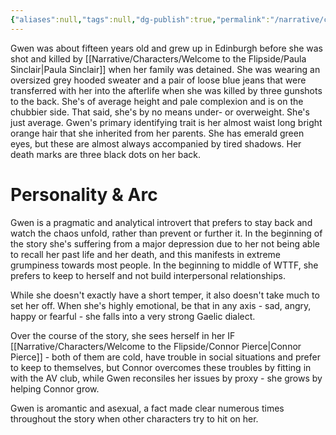 ```yaml
---
{"aliases":null,"tags":null,"dg-publish":true,"permalink":"/narrative/characters/welcome-to-the-flipside/gwen-ferguson/","dgPassFrontmatter":true}
---
```


Gwen was about fifteen years old and grew up in Edinburgh before she was shot and killed by [[Narrative/Characters/Welcome to the Flipside/Paula Sinclair\|Paula Sinclair]] when her family was detained. She was wearing an oversized grey hooded sweater and a pair of loose blue jeans that were transferred with her into the afterlife when she was killed by three gunshots to the back. She's of average height and pale complexion and is on the chubbier side. That said, she's by no means under- or overweight. She's just average. Gwen's primary identifying trait is her almost waist long bright orange hair that she inherited from her parents. She has emerald green eyes, but these are almost always accompanied by tired shadows. Her death marks are three black dots on her back.

# Personality & Arc

Gwen is a pragmatic and analytical introvert that prefers to stay back and watch the chaos unfold, rather than prevent or further it. In the beginning of the story she's suffering from a major depression due to her not being able to recall her past life and her death, and this manifests in extreme grumpiness towards most people. In the beginning to middle of WTTF, she prefers to keep to herself and not build interpersonal relationships.

While she doesn't exactly have a short temper, it also doesn't take much to set her off. When she's highly emotional, be that in any axis - sad, angry, happy or fearful - she falls into a very strong Gaelic dialect.

Over the course of the story, she sees herself in her IF [[Narrative/Characters/Welcome to the Flipside/Connor Pierce\|Connor Pierce]] - both of them are cold, have trouble in social situations and prefer to keep to themselves, but Connor overcomes these troubles by fitting in with the AV club, while Gwen reconsiles her issues by proxy - she grows by helping Connor grow.

Gwen is aromantic and asexual, a fact made clear numerous times throughout the story when other characters try to hit on her.